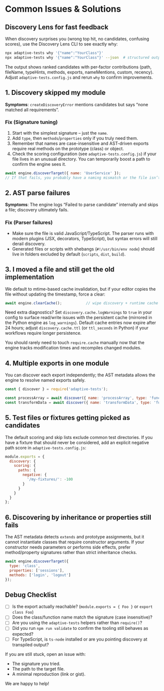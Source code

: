 # Common Issues & Solutions

## Discovery Lens for fast feedback

When discovery surprises you (wrong top hit, no candidates, confusing scores), use the Discovery Lens CLI to see exactly why:

```bash
npx adaptive-tests why '{"name":"YourClass"}'
npx adaptive-tests why '{"name":"YourClass"}' --json  # structured output for CI/tools
```

The output shows ranked candidates with per‑factor contributions (path, fileName, typeHints, methods, exports, nameMentions, custom, recency). Adjust `adaptive-tests.config.js` and rerun `why` to confirm improvements.

## 1. Discovery skipped my module

**Symptoms**: `createDiscoveryError` mentions candidates but says “none matched all
requirements”.

### Fix (Signature tuning)

1. Start with the simplest signature – just the `name`.
2. Add `type`, then `methods`/`properties` only if you truly need them.
3. Remember that names are case-insensitive and AST-driven exports require real
   methods on the prototype (class) or object.
4. Check the scoring configuration (see `adaptive-tests.config.js`) if your file
   lives in an unusual directory. You can temporarily boost a path to confirm the
   engine sees it.

```javascript
await engine.discoverTarget({ name: 'UserService' });
// If that fails, you probably have a naming mismatch or the file isn’t exported.
```

## 2. AST parse failures

**Symptoms**: The engine logs “Failed to parse candidate” internally and skips a
file; discovery ultimately fails.

### Fix (Parser failures)

- Make sure the file is valid JavaScript/TypeScript. The parser runs with modern
  plugins (JSX, decorators, TypeScript), but syntax errors will still derail
  discovery.
- Generated files or scripts with shebangs (`#!/usr/bin/env node`) should live in
  folders excluded by default (`scripts`, `dist`, `build`).

## 3. I moved a file and still get the old implementation

We default to mtime-based cache invalidation, but if your editor copies the file
without updating the timestamp, force a clear:

```javascript
await engine.clearCache();           // wipe discovery + runtime cache
```

Need extra diagnostics? Set `discovery.cache.logWarnings` to `true` in your config to surface read/write issues with the persistent cache (mirrored in the Python engine as `log_warnings`).
Default cache entries now expire after 24 hours; adjust `discovery.cache.ttl` (or `ttl_seconds` in Python) if your workflows require longer persistence.

You should rarely need to touch `require.cache` manually now that the engine
tracks modification times and recompiles changed modules.

## 4. Multiple exports in one module

You can discover each export independently; the AST metadata allows the engine to
resolve named exports safely.

```javascript
const { discover } = require('adaptive-tests');

const processArray = await discover({ name: 'processArray', type: 'function' });
const transformData = await discover({ name: 'transformData', type: 'function' });
```

## 5. Test files or fixtures getting picked as candidates

The default scoring and skip lists exclude common test directories. If you have a
fixture that should never be considered, add an explicit negative path score in
`adaptive-tests.config.js`:

```javascript
module.exports = {
  discovery: {
    scoring: {
      paths: {
        negative: {
          '/my-fixtures/': -100
        }
      }
    }
  }
};
```

## 6. Discovering by inheritance or properties still fails

The AST metadata detects `extends` and prototype assignments, but it cannot
instantiate classes that require constructor arguments. If your constructor needs
parameters or performs side effects, prefer method/property signatures rather
than strict inheritance checks.

```javascript
await engine.discoverTarget({
  type: 'class',
  properties: ['sessions'],
  methods: ['login', 'logout']
});
```

## Debug Checklist

- [ ] Is the export actually reachable? (`module.exports = { Foo }` or `export class Foo`)
- [ ] Does the class/function name match the signature (case insensitive)?
- [ ] Are you using the `adaptive-tests` helpers rather than `require()`?
- [ ] Did you run `npm run validate` to confirm the tooling still behaves as expected?
- [ ] For TypeScript, is `ts-node` installed or are you pointing discovery at
      transpiled output?

If you are still stuck, open an issue with:

- The signature you tried.
- The path to the target file.
- A minimal reproduction (link or gist).

We are happy to help!
